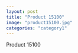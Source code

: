 ```yaml
---
layout: post
title: "Product 15100"
image: "product15100.jpg"
categories: "category1"
---
```

Product 15100
